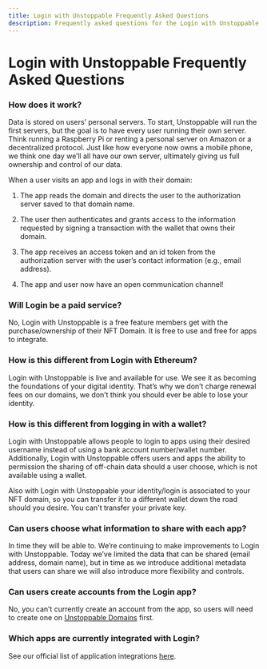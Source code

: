 ```yaml
---
title: Login with Unstoppable Frequently Asked Questions
description: Frequently asked questions for the Login with Unstoppable service.
---
```


# Login with Unstoppable Frequently Asked Questions

### How does it work?

Data is stored on users’ personal servers. To start, Unstoppable will run the first servers, but the goal is to have every user running their own server. Think running a Raspberry Pi or renting a personal server on Amazon or a decentralized protocol. Just like how everyone now owns a mobile phone, we think one day we’ll all have our own server, ultimately giving us full ownership and control of our data.

When a user visits an app and logs in with their domain:

1. The app reads the domain and directs the user to the authorization server saved to that domain name.

2. The user then authenticates and grants access to the information requested by signing a transaction with the wallet that owns their domain.

3. The app receives an access token and an id token from the authorization server with the user’s contact information (e.g., email address). 

4. The app and user now have an open communication channel! 

### Will Login be a paid service?

No, Login with Unstoppable is a free feature members get with the purchase/ownership of their NFT Domain. It is free to use and free for apps to integrate.

[comment]: # (How is this different from Facebook Login or Google Login?)

### How is this different from Login with Ethereum?

Login with Unstoppable is live and available for use. We see it as becoming the foundations of your digital identity. That’s why we don’t charge renewal fees on our domains, we don’t think you should ever be able to lose your identity. 

### How is this different from logging in with a wallet? 

Login with Unstoppable allows people to login to apps using their desired username instead of using a bank account number/wallet number. Additionally, Login with Unstoppable offers users and apps the ability to permission the sharing of off-chain data should a user choose, which is not available using a wallet. 

Also with Login with Unstoppable your identity/login is associated to your NFT domain, so you can transfer it to a different wallet down the road should you desire. You can't transfer your private key.

### Can users choose what information to share with each app?

In time they will be able to. We’re continuing to make improvements to Login with Unstoppable. Today we’ve limited the data that can be shared (email address, domain name), but in time as we introduce additional metadata that users can share we will also introduce more flexibility and controls.  

### Can users create accounts from the Login app? 

No, you can’t currently create an account from the app, so users will need to create one on [Unstoppable Domains](https://unstoppabledomains.com) first. 

### Which apps are currently integrated with Login?

See our official list of application integrations [here](https://unstoppabledomains.com/apps?filters=26).

[comment]: # (Is UD doing a kyc/mlr service?)
